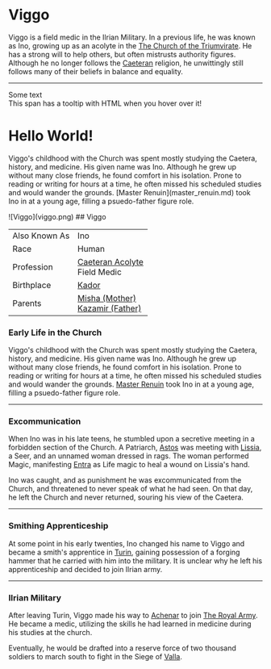 # Viggo

Viggo is a field medic in the Ilrian Military. In a previous life, he was known as Ino, growing up as an acolyte in the [The Church of the Triumvirate](the_church_of_the_triumvirate.md). He has a strong will to help others, but often mistrusts authority figures. Although he no longer follows the [Caeteran](caeteran.md) religion, he unwittingly still follows many of their beliefs in balance and equality.

----

<div>
<span class="tooltip" title="This is my span's tooltip message!">Some text</span>
</div>

<div>
<a class="tooltip" data-tooltip-content="#tooltip_content">This span has a tooltip with HTML when you hover over it!</a>
</div>

<div class="tooltip_templates">
    <div id="tooltip_content">
    <h1> Hello World!</h1>
    <p>Viggo's childhood with the Church was spent mostly studying the Caetera, history, and medicine. His given name was Ino. Although he grew up without many close friends, he found comfort in his isolation. Prone to reading or writing for hours at a time, he often missed his scheduled studies and would wander the grounds. [Master Renuin](master_renuin.md) took Ino in at a young age, filling a psuedo-father figure role.
    </p>
    </div>
</div>

<div markdown="1" class="sidebar">
![Viggo](viggo.png)
## Viggo

|||
|-|-|
| Also Known As | Ino |
| Race  | Human  |
| Profession | [Caeteran Acolyte](caeteran.md) <br> Field Medic |
| Birthplace | [Kador](kador.md) |
| Parents | [Misha (Mother)](misha.md) <br> [Kazamir (Father)](kazamir.md)|
</div>


### Early Life in the Church
Viggo's childhood with the Church was spent mostly studying the Caetera, history, and medicine. His given name was Ino. Although he grew up without many close friends, he found comfort in his isolation. Prone to reading or writing for hours at a time, he often missed his scheduled studies and would wander the grounds. [Master Renuin](master_renuin.md) took Ino in at a young age, filling a psuedo-father figure role.

----

### Excommunication
When Ino was in his late teens, he stumbled upon a secretive meeting in a forbidden section of the Church. A Patriarch, [Astos](astos.md) was meeting with  [Lissia](lissia.md), a Seer, and an unnamed woman dressed in rags. The woman performed Magic, manifesting [Entra](entra.md) as Life magic to heal a wound on Lissia's hand.

Ino was caught, and as punishment he was excommunicated from the Church, and threatened to never speak of what he had seen. On that day, he left the Church and never returned, souring his view of the Caetera.

-----

### Smithing Apprenticeship
At some point in his early twenties, Ino changed his name to Viggo and became a smith's apprentice in [Turin](turin.md), gaining possession of a forging hammer that he carried with him into the military. It is unclear why he left his apprenticeship and decided to join Ilrian army.

----

### Ilrian Military
After leaving Turin, Viggo made his way to [Achenar](achenar.md) to join [The Royal Army](the_royal_ilrian_army.md). He became a medic, utilizing the skills he had learned in medicine during his studies at the church. 

Eventually, he would be drafted into a reserve force of two thousand soldiers to march south to fight in the Siege of [Valla](valla.md).
